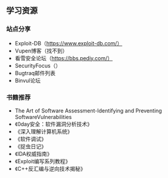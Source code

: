 ## 学习资源
### 站点分享
+ Exploit-DB（https://www.exploit-db.com/）
+ Vupen博客（找不到）
+ 看雪安全论坛（https://bbs.pediy.com/）
+ SecurityFocus（）
+ Bugtraq邮件列表
+ Binvul论坛

### 书籍推荐
+ The Art of Software Assessment-Identifying and Preventing SoftwareVulnerabilities
+ 《0day安全：软件漏洞分析技术》
+ 《深入理解计算机系统》
+ 《软件调试》
+ 《捉虫日记》
+ 《IDA权威指南》
+ 《Exploit编写系列教程》
+ 《C++反汇编与逆向技术揭秘》

